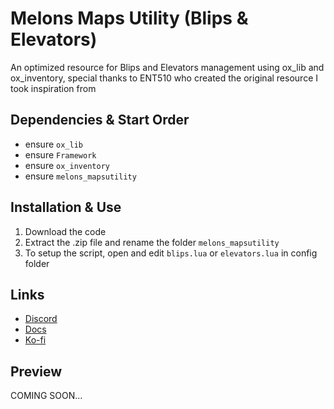 # Melons Maps Utility (Blips & Elevators)
An optimized resource for Blips and Elevators management using ox_lib and ox_inventory, special thanks to ENT510 who created the original resource I took inspiration from

## Dependencies & Start Order
- ensure `ox_lib`
- ensure `Framework`
- ensure `ox_inventory`
- ensure `melons_mapsutility`

## Installation & Use
1. Download the code
2. Extract the .zip file and rename the folder `melons_mapsutility`
3. To setup the script, open and edit `blips.lua` or `elevators.lua` in config folder

## Links
- [Discord](https://discord.gg/RxpNTx2YKZ)
- [Docs](https://melons-development.gitbook.io/melons-development/resources/melons-maps-utility)
- [Ko-fi](https://ko-fi.com/ilmelons)

## Preview
COMING SOON...
